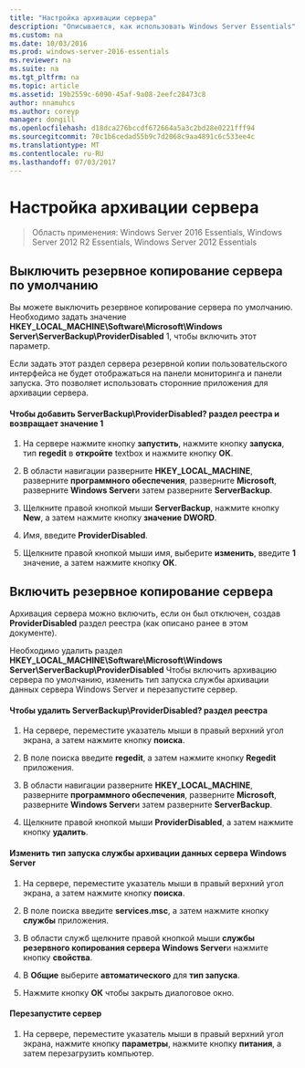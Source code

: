 ```yaml
---
title: "Настройка архивации сервера"
description: "Описывается, как использовать Windows Server Essentials"
ms.custom: na
ms.date: 10/03/2016
ms.prod: windows-server-2016-essentials
ms.reviewer: na
ms.suite: na
ms.tgt_pltfrm: na
ms.topic: article
ms.assetid: 19b2559c-6090-45af-9a08-2eefc28473c8
author: nnamuhcs
ms.author: coreyp
manager: dongill
ms.openlocfilehash: d18dca276bccdf672664a5a3c2bd28e0221fff94
ms.sourcegitcommit: 70c1b6cedad55b9c7d2068c9aa4891c6c533ee4c
ms.translationtype: MT
ms.contentlocale: ru-RU
ms.lasthandoff: 07/03/2017
---
```

# <a name="customize-server-backup"></a>Настройка архивации сервера

>Область применения: Windows Server 2016 Essentials, Windows Server 2012 R2 Essentials, Windows Server 2012 Essentials

## <a name="turn-off-server-backup-by-default"></a>Выключить резервное копирование сервера по умолчанию  
 Вы можете выключить резервное копирование сервера по умолчанию. Необходимо задать значение **HKEY_LOCAL_MACHINE\Software\Microsoft\Windows Server\ServerBackup\ProviderDisabled** 1, чтобы включить этот параметр.  
  
 Если задать этот раздел сервера резервной копии пользовательского интерфейса не будет отображаться на панели мониторинга и панели запуска. Это позволяет использовать сторонние приложения для архивации сервера.  
  
#### <a name="to-add-serverbackupproviderdisabled-registry-key-and-set-the-value-to-1"></a>Чтобы добавить ServerBackup\ProviderDisabled? раздел реестра и возвращает значение 1  
  
1.  На сервере нажмите кнопку **запустить**, нажмите кнопку **запуска**, тип **regedit** в **откройте** textbox и нажмите кнопку **ОК**.  
  
2.  В области навигации разверните **HKEY_LOCAL_MACHINE**, разверните **программного обеспечения**, разверните **Microsoft**, разверните **Windows Server**и затем разверните **ServerBackup**.  
  
3.  Щелкните правой кнопкой мыши **ServerBackup**, нажмите кнопку **New**, а затем нажмите кнопку **значение DWORD**.  
  
4.  Имя, введите **ProviderDisabled**.  
  
5.  Щелкните правой кнопкой мыши имя, выберите **изменить**, введите **1** значение, а затем нажмите кнопку **ОК**.  
  
## <a name="turn-on-server-backup"></a>Включить резервное копирование сервера  
 Архивация сервера можно включить, если он был отключен, создав **ProviderDisabled** раздел реестра (как описано ранее в этом документе).  
  
 Необходимо удалить раздел **HKEY_LOCAL_MACHINE\Software\Microsoft\Windows Server\ServerBackup\ProviderDisabled** Чтобы включить архивацию сервера по умолчанию, изменить тип запуска службы архивации данных сервера Windows Server и перезапустите сервер.  
  
#### <a name="to-delete-serverbackupproviderdisabled-registry-key"></a>Чтобы удалить ServerBackup\ProviderDisabled? раздел реестра  
  
1.  На сервере, переместите указатель мыши в правый верхний угол экрана, а затем нажмите кнопку **поиска**.  
  
2.  В поле поиска введите **regedit**, а затем нажмите кнопку **Regedit** приложения.  
  
3.  В области навигации разверните **HKEY_LOCAL_MACHINE**, разверните **программного обеспечения**, разверните **Microsoft**, разверните **Windows Server**и затем разверните **ServerBackup**.  
  
4.  Щелкните правой кнопкой мыши **ProviderDisabled**, а затем нажмите кнопку **удалить**.  
  
#### <a name="change-the-start-type-of-windows-server-server-backup-service"></a>Изменить тип запуска службы архивации данных сервера Windows Server  
  
1.  На сервере, переместите указатель мыши в правый верхний угол экрана, а затем нажмите кнопку **поиска**.  
  
2.  В поле поиска введите **services.msc**, а затем нажмите кнопку **службы** приложения.  
  
3.  В области служб щелкните правой кнопкой мыши **службы резервного копирования сервера Windows Server**и нажмите кнопку **свойства**.  
  
4.  В **Общие** выберите **автоматического** для **тип запуска**.  
  
5.  Нажмите кнопку **ОК** чтобы закрыть диалоговое окно.  
  
#### <a name="restart-the-server"></a>Перезапустите сервер  
  
1.  На сервере, переместите указатель мыши в правый верхний угол экрана, нажмите кнопку **параметры**, нажмите кнопку **питания**, а затем перезагрузить компьютер.